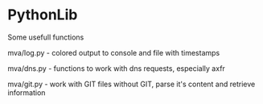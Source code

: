 # PythonLib
Some usefull functions

mva/log.py - colored output to console and file with timestamps

mva/dns.py - functions to work with dns requests, especially axfr

mva/git.py - work with GIT files without GIT, parse it's content and retrieve information
